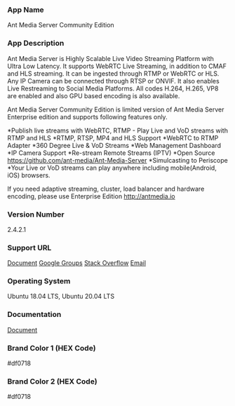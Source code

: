 ### App Name
Ant Media Server Community Edition

### App Description
Ant Media Server is Highly Scalable Live Video Streaming Platform with Ultra Low Latency. It supports WebRTC Live Streaming, in addition to CMAF and HLS streaming. It can be ingested through RTMP or WebRTC or HLS. Any IP Camera can be connected through RTSP or ONVIF. It also enables Live Restreaming to Social Media Platforms. All codes H.264, H.265, VP8 are enabled and also GPU based encoding is also available.

Ant Media Server Community Edition is limited version of Ant Media Server Enterprise edition and supports following features only.

*Publish live streams with WebRTC, RTMP - Play Live and VoD streams with RTMP and HLS
*RTMP, RTSP, MP4 and HLS Support
*WebRTC to RTMP Adapter
*360 Degree Live & VoD Streams
*Web Management Dashboard
*IP Camera Support
*Re-stream Remote Streams (IPTV)
*Open Source https://github.com/ant-media/Ant-Media-Server
*Simulcasting to Periscope
*Your Live or VoD streams can play anywhere including mobile(Android, iOS) browsers.

If you need adaptive streaming, cluster, load balancer and hardware encoding, please use Enterprise Edition http://antmedia.io

### Version Number
2.4.2.1

### Support URL
[Document](https://github.com/ant-media/Ant-Media-Server/wiki)
[Google Groups](https://groups.google.com/g/ant-media-server)
[Stack Overflow](https://stackoverflow.com/questions/tagged/ant-media-server)
[Email](mailto:support@antmedia.io)

### Operating System
Ubuntu 18.04 LTS, Ubuntu 20.04 LTS

### Documentation
[Document](https://github.com/ant-media/Ant-Media-Server/wiki)

### Brand Color 1 (HEX Code)
#df0718

### Brand Color 2 (HEX Code)
#df0718
